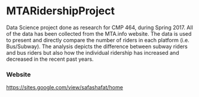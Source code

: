 # MTARidershipProject


Data Science project done as research for CMP 464, during Spring 2017. All of the data has been collected from the MTA.info website. The data is used to present and directly compare the number of riders in each platform (i.e. Bus/Subway). The analysis depicts the difference between subway riders and bus riders but also how the individual ridership has increased and decreased in the recent past years.

### Website 

https://sites.google.com/view/safashafat/home
